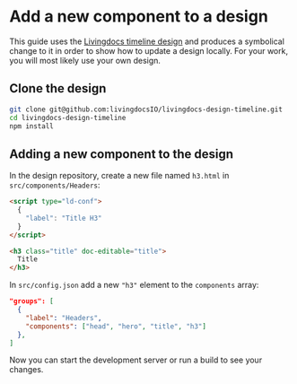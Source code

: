 # Add a new component to a design

This guide uses the [Livingdocs timeline design](https://github.com/livingdocsIO/livingdocs-design-timeline) 
and produces a symbolical change to it in order to show how to update a design locally. 
For your work, you will most likely use your own design.

## Clone the design

```bash
git clone git@github.com:livingdocsIO/livingdocs-design-timeline.git
cd livingdocs-design-timeline
npm install
```

## Adding a new component to the design

In the design repository, create a new file named `h3.html` in `src/components/Headers`:
```html
<script type="ld-conf">
  {
    "label": "Title H3"
  }
</script>

<h3 class="title" doc-editable="title">
  Title
</h3>
```

In `src/config.json` add a new `"h3"` element to the `components` array:
```json
"groups": [
  {
    "label": "Headers",
    "components": ["head", "hero", "title", "h3"]
  },
]
```

Now you can start the development server or run a build to see your changes.
